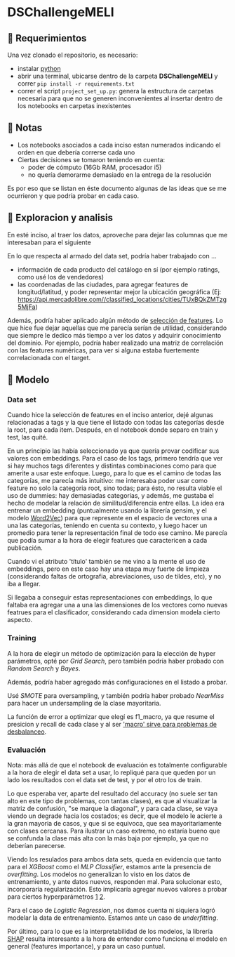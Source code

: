 ﻿# DSChallengeMELI

## 📌 Requerimientos
Una vez clonado el repositorio, es necesario:

- instalar [python](https://www.python.org/downloads/)
- abrir una terminal, ubicarse dentro de la carpeta **DSChallengeMELI** y correr `pip install -r requirements.txt`
- correr el script `project_set_up.py`: genera la estructura de carpetas necesaria para que no se generen inconvenientes al insertar dentro de los notebooks en carpetas inexistentes 

## 📌 Notas

- Los notebooks asociados a cada inciso estan numerados indicando el orden en que debería correrse cada uno
- Ciertas decisiones se tomaron teniendo en cuenta:
  - poder de cómputo (16Gb RAM, procesador i5)
  - no quería demorarme demasiado en la entrega de la resolución 
 
Es por eso que se listan en éste documento algunas de las ideas que se me ocurrieron y que podría probar en cada caso.
 

## 📌 Exploracion y analisis
En esté inciso, al traer los datos, aproveche para dejar las columnas que me interesaban para el siguiente 

En lo que respecta al armado del data set, podría haber trabajado con ...
  - información de cada producto del catálogo en sí (por ejemplo ratings, como usé los de vendedores)
  - las coordenadas de las ciudades, para agregar features de longitud/latitud, y poder representar mejor la ubicación geográfica (Ej: https://api.mercadolibre.com//classified_locations/cities/TUxBQkZMTzg5MjFa)

Además, podría haber aplicado algún método de [selección de features](https://www.analyticsvidhya.com/blog/2020/10/feature-selection-techniques-in-machine-learning/). Lo que hice fue dejar aquellas que me parecía serían de utilidad, considerando que siempre le dedico más tiempo a ver los datos y adquirir conocimiento del dominio. Por ejemplo, podría haber realizado una matriz de correlación con las features numéricas, para ver si alguna estaba fuertemente correlacionada con el target.


## 📌 Modelo

### Data set

Cuando hice la selección de features en el inciso anterior, dejé algunas relacionadas a tags y la que tiene el listado con todas las categorías desde la root, para cada item. Después, en el notebook donde separo en train y test, las quité.

En un principio las había seleccionado ya que quería provar codificar sus valores con embeddings. Para el caso de los tags, primero tendría que ver si hay muchos tags diferentes y distintas combinaciones como para que amerite a usar este enfoque. Luego, para lo que es el camino de todas las categorías, me parecía más intuitivo: me interesaba poder usar como feature no solo la categoria root, sino todas; para ésto, no resulta viable el uso de dummies: hay demasiadas categorías, y además, me gustaba el hecho de modelar la relación de similitud/diferencia entre ellas. La idea era entrenar un embedding (puntualmente usando la librería gensim, y el modelo [Word2Vec](https://radimrehurek.com/gensim/models/word2vec.html)) para que represente en el espacio de vectores una a una las categorías, teniendo en cuenta su contexto, y luego hacer un promedio para tener la representación final de todo ese camino. Me parecía que podía sumar a la hora de elegir features que caractericen a cada publicación.

Cuando vi el atributo 'título' también se me vino a la mente el uso de embeddings, pero en este caso hay una etapa muy fuerte de limpieza (considerando faltas de ortografia, abreviaciones, uso de tildes, etc), y no iba a llegar.

Si llegaba a conseguir estas representaciones con embeddings, lo que faltaba era agregar una a una las dimensiones de los vectores como nuevas featrues para el clasificador, considerando cada dimension modela cierto aspecto.


### Training

A la hora de elegir un método de optimización para la elección de hyper parámetros, opté por *Grid Search*, pero también podría haber probado con *Random Search* y *Bayes*.

Además, podría haber agregado más configuraciones en el listado a probar.

Usé *SMOTE* para oversampling, y también podría haber probado *NearMiss* para hacer un undersampling de la clase mayoritaria.

La función de error a optimizar que elegí es f1_macro, ya que resume el presicion y recall de cada clase y al ser ['macro' sirve para problemas de desbalanceo](https://stackoverflow.com/a/53197497/9932220).


### Evaluación

Nota: más allá de que el notebook de evaluación es totalmente configurable a la hora de elegir el data set a usar, lo repliqué para que queden por un lado los resultados con el data set de test, y por el otro los de train.

Lo que esperaba ver, aparte del resultado del accuracy (no suele ser tan alto en este tipo de problemas, con tantas clases), es que al visualizar la matriz de confusión, "se marque la diagonal", y para cada clase, se vaya viendo un degrade hacia los costados; es decir, que el modelo le acierte a la gran mayoria de casos, y que si se equivoca, que sea mayoritariamente con clases cercanas. Para ilustrar un caso extremo, no estaría bueno que se confunda la clase más alta con la más baja por ejemplo, ya que no deberían parecerse.

Viendo los resulados para ambos data sets, queda en evidencia que tanto para el *XGBoost* como el *MLP Classifier*, estamos ante la presencia de *overfitting*. Los modelos no generalizan lo visto en los datos de entrenamiento, y ante datos nuevos, responden mal. Para solucionar esto, incorporaría regularización. Esto implicaría agregar nuevos valores a probar para ciertos hyperparámetros [1](https://scikit-learn.org/stable/auto_examples/neural_networks/plot_mlp_alpha.html) [2](https://medium.com/data-design/xgboost-hi-im-gamma-what-can-i-do-for-you-and-the-tuning-of-regularization-a42ea17e6ab6).

Para el caso de *Logistic Regression*, nos damos cuenta ni siquiera logró modelar la data de entrenamiento. Estamos ante un caso de *underfitting*.

Por último, para lo que es la interpretabilidad de los modelos, la librería [SHAP](https://shap.readthedocs.io/en/latest/example_notebooks/overviews/An%20introduction%20to%20explainable%20AI%20with%20Shapley%20values.html) resulta interesante a la hora de entender como funciona el modelo en general (features importance), y para un caso puntual.
